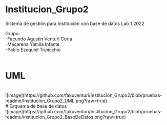 # Institucion_Grupo2
Sistema de gestión para Institución con base de datos
Lab 1 2022

Grupo: <br>
-Facundo Agustin Venturi Coria<br>
-Macarena Yamila Infante<br>
-Pablo Ezequiel Tripicchio<br>
<br>
# UML
<br>
![image](https://github.com/fakuventuri/Institucion_Grupo2/blob/pruebas-readme/Institucion_Grupo2_UML.png?raw=true)
<br>
# Esquema de base de datos
<br>
![image](https://github.com/fakuventuri/Institucion_Grupo2/blob/pruebas-readme/institucion_Grupo2_BaseDeDatos.png?raw=true)

